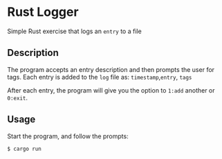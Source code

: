 # Rust Logger
Simple Rust exercise that logs an `entry` to a file

## Description
The program accepts an entry description and then prompts the user for tags. Each entry is added to the `log` file as:
`timestamp`,`entry`, `tags`

After each entry, the program will give you the option to `1:add` another or `0:exit`.


## Usage
Start the program, and follow the prompts:

```sh
$ cargo run
```

